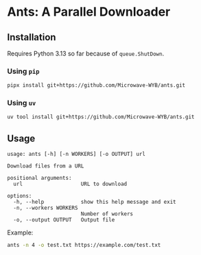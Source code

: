 # Ants: A Parallel Downloader

## Installation

Requires Python 3.13 so far because of `queue.ShutDown`.

### Using `pip`

```sh
pipx install git+https://github.com/Microwave-WYB/ants.git
```

### Using `uv`

```sh
uv tool install git+https://github.com/Microwave-WYB/ants.git
```

## Usage

```
usage: ants [-h] [-n WORKERS] [-o OUTPUT] url

Download files from a URL

positional arguments:
  url                   URL to download

options:
  -h, --help            show this help message and exit
  -n, --workers WORKERS
                        Number of workers
  -o, --output OUTPUT   Output file
```

Example:

```sh
ants -n 4 -o test.txt https://example.com/test.txt
```
